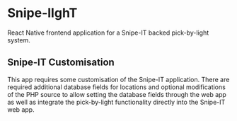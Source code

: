 # Snipe-lIghT

React Native frontend application for a Snipe-IT backed pick-by-light system.

## Snipe-IT Customisation

This app requires some customisation of the Snipe-IT application. There are required additional database fields for locations and optional modifications of the PHP source to allow setting the database fields through the web app as well as integrate the pick-by-light functionality directly into the Snipe-IT web app.